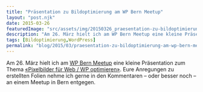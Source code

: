```yaml
---
title: "Präsentation zu Bildoptimierung am WP Bern Meetup"
layout: "post.njk"
date: 2015-03-26
featuredImage: "src/assets/img/20150326_praesentation-zu-bildoptimierung-am-wp-bern-meetup_0.jpg"
description: "Am 26. März hielt ich am WP Bern Meetup eine kleine Präsentation zum Thema «Pixelbilder für Web / WP optimieren». Eure Anregungen zu erstellten Folien nehme ich gerne in den Kommentaren – oder besser noch – an einem Meetup in Bern entgegen."
tags: [Bildoptimierung,WordPress]
permalink: "blog/2015/03/praesentation-zu-bildoptimierung-am-wp-bern-meetup/"
---
```


Am 26. März hielt ich am [WP Bern Meetup](http://www.meetup.com/WordPress-Bern/) eine kleine Präsentation zum Thema [«Pixelbilder für Web / WP optimieren»](http://slides.com/pixelstrolch/pixelbilder-optimieren/). Eure Anregungen zu erstellten Folien nehme ich gerne in den Kommentaren – oder besser noch – an einem Meetup in Bern entgegen.

